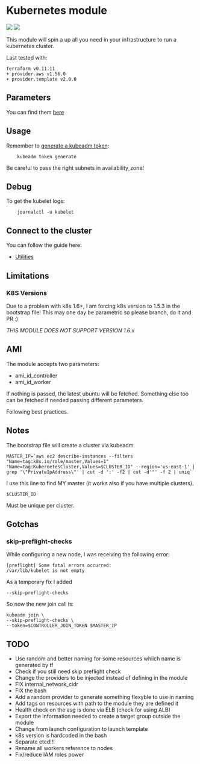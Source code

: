# Kubernetes module

![](https://img.shields.io/badge/kubernetes-v1.13.2-green.svg)
![](https://img.shields.io/badge/ubuntu-18.04-blue.svg)

This module will spin a up all you need in your infrastructure to run
a kubernetes cluster.

Last tested with:

    Terraform v0.11.11
    + provider.aws v1.56.0
    + provider.template v2.0.0

## Parameters

You can find them [here](params.md)

## Usage

Remember to [generate a kubeadm token](https://kubernetes.io/docs/reference/setup-tools/kubeadm/kubeadm-token/#cmd-token-generate):

        kubeadm token generate

Be careful to pass the right subnets in availability_zone!

## Debug

To get the kubelet logs:

        journalctl -u kubelet

## Connect to the cluster

You can follow the guide here:

- [Utilities](../../utilities/)

## Limitations

### K8S Versions

Due to a problem with k8s 1.6+, I am forcing k8s version to 1.5.3 in the
bootstrap file! This may one day be parametric so please branch, do it and PR :)

*THIS MODULE DOES NOT SUPPORT VERSION 1.6.x*

## AMI

The module accepts two parameters:

- ami_id_controller
- ami_id_worker

If nothing is passed, the latest ubuntu will be fetched.
Something else too can be fetched if needed passing different parameters.

Following best practices.

## Notes

The bootstrap file will create a cluster via kubeadm.

    MASTER_IP=`aws ec2 describe-instances --filters "Name=tag:k8s.io/role/master,Values=1" "Name=tag:KubernetesCluster,Values=$CLUSTER_ID" --region='us-east-1' | grep '\"PrivateIpAddress\"' | cut -d ':' -f2 | cut -d'"' -f 2 | uniq`

I use this line to find MY master (it works also if you have multiple clusters).

    $CLUSTER_ID

Must be unique per cluster.

## Gotchas

### skip-preflight-checks

While configuring a new node, I was receiving the following error:

    [preflight] Some fatal errors occurred:
    /var/lib/kubelet is not empty

As a temporary fix I added

    --skip-preflight-checks

So now the new join call is:

    kubeadm join \
    --skip-preflight-checks \
    --token=$CONTROLLER_JOIN_TOKEN $MASTER_IP

## TODO

- Use random and better naming for some resources whiich name is generated by tf
- Check if you still need skip preflight check
- Change the providers to be injected instead of defining in the module
- FIX internal_network_cidr
- FIX the bash
- Add a random provider to generate something flexyble to use in naming
- Add tags on resources with path to the module they are defined it
- Health check on the asg is done via ELB (check for using ALB)
- Export the information needed to create a target group outside the module
- Change from launch configuration to launch template
- k8s version is hardcoded in the bash
- Separate etcd!!!
- Rename all workers reference to nodes
- Fix/reduce IAM roles power
